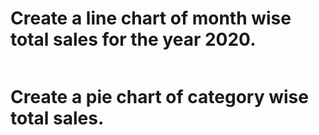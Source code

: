 # Create a line chart of month wise total sales for the year 2020.
![]()
# Create a pie chart of category wise total sales.
